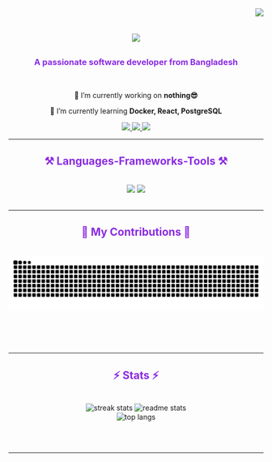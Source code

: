 <img align="right" src="https://visitor-badge.laobi.icu/badge?page_id=connectalamin.connectalamin" />

<h1 align="center">
    <img src="https://readme-typing-svg.herokuapp.com/demo/?font=Mono&color=8A2BE2&background=28FFEE00?font=Righteous&size=35&center=true&vCenter=true&width=500&height=70&duration=4000&lines=Hi+There!+👋;+I'm+Al+Amin!;" />
</h1>

<h3 align="center" style="color:#8A2BE2;">A passionate software developer from Bangladesh </h3>

<br/>

<div align="center">
 
 🔭 I’m currently working on **nothing😎**
 
 🌱 I’m currently learning **Docker, React, PostgreSQL**

 </div>
 
<div align="center"> 
  <a href="mailto:alamin1045@gmal,com">
    <img src="https://img.shields.io/badge/Gmail-8A2BE2?style=for-the-badge&logo=gmail&logoColor=white" />
  </a>
  <a href="https://linkedin.com/in/connect-alamin" target="_blank">
    <img src="https://img.shields.io/badge/LinkedIn-8A2BE2?style=for-the-badge&logo=linkedin&logoColor=white" target="_blank" />
  </a>
  <a href="https://connectalamin.github.io" target="_blank">
     <img src="https://img.shields.io/badge/Portfolio-8A2BE2?style=for-the-badge&logo=portfolio&logoColor=white" target="_blank" /> <!-- sqlite, safari, google-chrome are other good icon options -->
  </a>
</div>

<hr/>
 
<h2 align="center" style="color:#8A2BE2;">⚒️ Languages-Frameworks-Tools ⚒️</h2>
<br/>
<div align="center">
    <img src="https://skillicons.dev/icons?i=react,bootstrap,mui,html,css,vscode,github,figma,tailwind,git,c++" />
    <img src="https://skillicons.dev/icons?i=nodejs,javascript,express,mongodb,c,java,mysql" /><br>
</div>

<br/>
<hr/>

<div align="center">
  <h2 style="color:#8A2BE2;">🐍 My Contributions 🐍</h2>
  <br>
  <img alt="snake eating my contributions" src="https://raw.githubusercontent.com/connectalamin/connectalamin/output/github-contribution-grid-snake.svg" />
  
  <br/><br/><br/>
</div>

<hr/>

<h2 align="center" style="color:#8A2BE2;">⚡ Stats ⚡</h2>
<br>
<div align=center>
  <img width=390 src="https://github-readme-streak-stats-connectalamin.vercel.app/?user=salesp07&count_private=true&theme=react&border_radius=10&ring=8A2BE2&fire=8A2BE2&currStreakLabel=8A2BE2" alt="streak stats"/>
  <img width=390 src="https://github-readme-stats-connectalamin.vercel.app/api?username=salesp07&count_private=true&show_icons=true&theme=react&rank_icon=github&border_radius=10&icon_color=8A2BE2" alt="readme stats" />
  <br/>
  <img width=325 align="center" src="https://github-readme-stats-connectalamin.vercel.app/api/top-langs/?username=salesp07&hide=HTML&langs_count=8&layout=compact&theme=react&border_radius=10&size_weight=0.5&count_weight=0.5&exclude_repo=github-readme-stats&title_color=8A2BE2" alt="top langs" />
</div>

<br/><br/>

<hr/>

<br/>
<!--
<div align="center">
<a href='https://ko-fi.com/V7V4RAK9C' target='_blank'><img height='64' style='border:0px;height:64px;' src='https://storage.ko-fi.com/cdn/kofi1.png?v=3' border='0' alt='Buy Me a Coffee at ko-fi.com' /></a>
</div> -->
